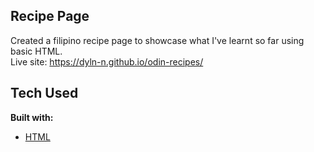 ## Recipe Page
Created a filipino recipe page to showcase what I've learnt so far using basic HTML. <br>
Live site: https://dyln-n.github.io/odin-recipes/

## Tech Used
<b>Built with:</b>
- [HTML](https://developer.mozilla.org/en-US/docs/Web/HTML) 
